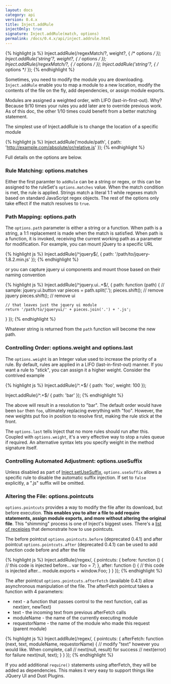 ```yaml
---
layout: docs
category: api
version: 0.4.x
title: Inject.addRule
injectOnly: true
signature: Inject.addRule(match, options)
permalink: /docs/0.4.x/api/inject.addrule.html
---
```


{% highlight js %}
Inject.addRule(/regexMatch/?, weight?, { /* options */ });
Inject.addRule('string'?, weight?, { /* options */ });
Inject.addRule(/regexMatch/?, { /* options */ });
Inject.addRule('string'?, { /* options */ });
{% endhighlight %}

Sometimes, you need to modify the module you are downloading. `Inject.addRule` enable you to map a module to a new location, modify the contents of the file on the fly, add dependencies, or assign module exports.

Modules are assigned a weighted order, with LIFO (last-in-first-out). Why? Because 9/10 times your rules you add later are to override previous work. As of this doc, the other 1/10 times could benefit from a better matching statement.

The simplest use of Inject.addRule is to change the location of a specific module

{% highlight js %}
Inject.addRule('module/path', {
  path: 'http://example.com/absolute/or/relative.js'
});
{% endhighlight %}

Full details on the options are below.

### Rule Matching: options.matches

Either the first paramter to `addRule` can be a string or regex, or this can be assigned to the ruleSet's `options.matches` value. When the match condition is met, the rule is applied. Strings match a literal 1:1 while regexes match based on standard JavaScript regex objects. The rest of the options only take effect if the match resolves to `true`.

### Path Mapping: options.path

The `options.path` parameter is either a string or a function. When path is a string, a 1:1 replacement is made when the match is satisfied. When path is a function, it is invoked, receiving the current working path as a parameter for modification. For example, you can mount jQuery to a specific URL

{% highlight js %}
Inject.addRule(/^jquery$/, {
  path: '/path/to/jquery-1.8.2.min.js'
});
{% endhighlight %}

or you can capture jquery ui components and mount those based on their naming convention

{% highlight js %}
Inject.addRule(/^jquery\.ui\..+$/, {
  path: function (path) {
  	// sample: jquery.ui.button
  	var pieces = path.split('.');
  	pieces.shift(); // remove jquery
  	pieces.shift(); // remove ui

  	// that leaves just the jquery ui module
  	return '/path/to/jqueryui/' + pieces.join('.') + '.js';
  }
});
{% endhighlight %}

Whatever string is returned from the `path` function will become the new path.

### Controlling Order: options.weight and options.last

The `options.weight` is an Integer value used to increase the priority of a rule. By default, rules are applied in a LIFO (last-in-first-out) manner. If you want a rule to "stick", you can assign it a higher weight. Consider the contrived example

{% highlight js %}
Inject.addRule(/^.+$/ {
  path: 'foo',
  weight: 100
});

Inject.addRule(/^.+$/ {
  path: 'bar'
});
{% endhighlight %}

The above will result in a resolution to "bar". The default order would have been `bar` then `foo`, ultimately replacing everything with "foo". However, the new weights put foo in position to resolve first, making the rule stick at the front.

The `options.last` tells Inject that no more rules should run after this. Coupled with `options.weight`, it's a very effective way to stop a rules queue if required. An alternative syntax lets you specify weight in the method signature itself.

### Controlling Automated Adjustment: options.useSuffix

Unless disabled as part of [Inject.setUseSuffix](/docs/0.4.x/api/inject.setusesuffix.html), `options.useSuffix` allows a specific rule to disable the automatic suffix injection. If set to `false` explicitly, a ".js" suffix will be omitted.

### Altering the File: options.pointcuts

`options.pointcuts` provides a way to modify the file after its download, but before execution. **This enables you to alter a file to add require statements, assign module exports, and more without altering the original file**. This "shimming" process is one of Inject's biggest uses. There's a [list of receipies](/docs/0.4.x/howto/inject_and_libraries.html) that demonstrate how to use pointcuts.

The before pointcut `options.pointcuts.before` (deprecated 0.4.1) and after pointcut `options.pointcuts.after` (deprecated 0.4.1) can be used to add function code before and after the file

{% highlight js %}
Inject.addRule(/regex/, {
  pointcuts: {
    before: function () {
      // this code is injected before...
      var foo = 7;
    },
    after: function () {
      // this code is injected after...
      module.exports = window.Foo;
    }
  }
});
{% endhighlight %}

The after pointcut `options.pointcuts.afterFetch` (available 0.4.1) allow asynchronous manipulation of the file. The afterFetch pointcut takes a function with 4 parameters:

* next - a function that passes control to the next function, call as next(err, newText)
* text - the incoming text from previous afterFetch calls
* moduleName - the name of the currently executing module
* requestorName - the name of the module who made this request (parent module)

{% highlight js %}
Inject.addRule(/regex/, {
  pointcuts: {
    afterFetch: function (next, text, moduleName, requestorName) {
      // modify "text" however you would like. When complete, call
      // next(null, result) for success
      // next(error) for failure
      next(null, text);
    }
  }
});
{% endhighlight %}

If you add additional `require()` statements using afterFetch, they will be added as dependencies. This makes it very easy to support things like JQuery UI and Dust Plugins.